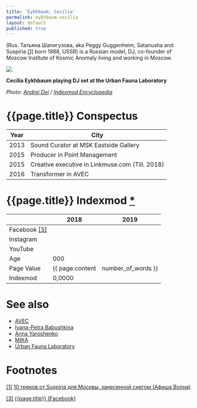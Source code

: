 ```yaml
---
title: 'Eykhbaum, Cecilia'
permalink: eykhbaum-cecilia
layout: default
published: true
---
```



(Rus. Татьяна Шапигузова, aka Peggy Guggenheim, Satanusha and Suspiria <span id="a1">[\[1\]](#f1)</span> born 1988, USSR) is a Russian model, DJ, co-founder of Moscow Institute of Kosmic Anomaly living and working in Moscow.

![](/encyclopedia/images/eykhbaum-cecilia.jpg)

**Cecilia Eykhbaum playing DJ set at the Urban Fauna Laboratory**

*Photo: [Andrei Dei](deinichenko-andrei) / [Indexmod Encyclopedia](index)*

# {{page.title}} Conspectus

|Year|City|
|-|-|
|2013|Sound Curator at MSK Eastside Gallery|
|2015|Producer in Point Management|
|2015|Creative executive in Linkmuse.com  (Till. 2018)|
|2016|Transformer in AVEC|

# {{page.title}} Indexmod [*](indexmod)

||2018|2019|
|-|-|-|
|Facebook <span id="a3">[\[3\]](#f3)</span>|||
|Instagram|||
|YouTube|||
|Age|000||
|Page Value|{{ page.content | number_of_words }}||
|Indexmod|0,0000||


# See also

+ [AVEC]()
+ [Ivana-Petra Babushkina]()
+ [Anna Yaroshenko]()
+ [MIKA]()
+ [Urban Fauna Laboratory]()

# Footnotes

[[1]](#a1) <span id="f1"></span> [10 треков от Suspiria для Москвы, занесенной снегом (Афиша Волна)](https://daily.afisha.ru/archive/volna/sounds/10-trekov-ot-suspiria-dlya-moskvy-zanesennoy-snegom/)

[[3]](#a3) <span id="f3"></span> [{{page.title}} (Facebook)](https://www.facebook.com/pguggenheim)
